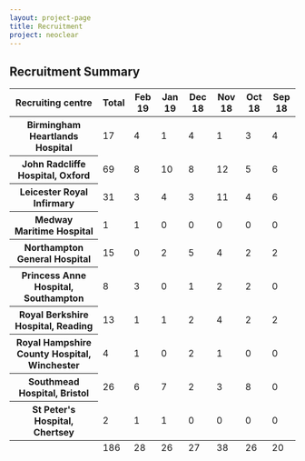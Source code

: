 ```yaml
---
layout: project-page
title: Recruitment
project: neoclear
---
```



<h2>Recruitment Summary</h2>
<table class="table--bordered table--striped table--data">
	<thead>
		<tr>
			<th>Recruiting centre</th>
			<th>Total</th>
						<th>Feb 19</th>
						<th>Jan 19</th>
						<th>Dec 18</th>
						<th>Nov 18</th>
						<th>Oct 18</th>
						<th>Sep 18</th>
					</tr>
	</thead>
	<tfoot>
		<tr>
			<td>&nbsp;</td>
			<td>186</td>
						<td>28</td>
						<td>26</td>
						<td>27</td>
						<td>38</td>
						<td>26</td>
						<td>20</td>
					</tr>
	</tfoot>
	<tbody>
        <tr>
			<th>Birmingham Heartlands Hospital</th>
			<td>17</td>
						<td>4</td>
						<td>1</td>
						<td>4</td>
						<td>1</td>
						<td>3</td>
						<td>4</td>
					</tr>
				<tr>
			<th>John Radcliffe Hospital, Oxford</th>
			<td>69</td>
						<td>8</td>
						<td>10</td>
						<td>8</td>
						<td>12</td>
						<td>5</td>
						<td>6</td>
					</tr>
				<tr>
			<th>Leicester Royal Infirmary</th>
			<td>31</td>
						<td>3</td>
						<td>4</td>
						<td>3</td>
						<td>11</td>
						<td>4</td>
						<td>6</td>
					</tr>
				<tr>
			<th>Medway Maritime Hospital</th>
			<td>1</td>
						<td>1</td>
						<td>0</td>
						<td>0</td>
						<td>0</td>
						<td>0</td>
						<td>0</td>
					</tr>
				<tr>
			<th>Northampton General Hospital</th>
			<td>15</td>
						<td>0</td>
						<td>2</td>
						<td>5</td>
						<td>4</td>
						<td>2</td>
						<td>2</td>
					</tr>
				<tr>
			<th>Princess Anne Hospital, Southampton</th>
			<td>8</td>
						<td>3</td>
						<td>0</td>
						<td>1</td>
						<td>2</td>
						<td>2</td>
						<td>0</td>
					</tr>
				<tr>
			<th>Royal Berkshire Hospital, Reading</th>
			<td>13</td>
						<td>1</td>
						<td>1</td>
						<td>2</td>
						<td>4</td>
						<td>2</td>
						<td>2</td>
					</tr>
				<tr>
			<th>Royal Hampshire County Hospital, Winchester</th>
			<td>4</td>
						<td>1</td>
						<td>0</td>
						<td>2</td>
						<td>1</td>
						<td>0</td>
						<td>0</td>
					</tr>
				<tr>
			<th>Southmead Hospital, Bristol</th>
			<td>26</td>
						<td>6</td>
						<td>7</td>
						<td>2</td>
						<td>3</td>
						<td>8</td>
						<td>0</td>
					</tr>
				<tr>
			<th>St Peter's Hospital, Chertsey</th>
			<td>2</td>
						<td>1</td>
						<td>1</td>
						<td>0</td>
						<td>0</td>
						<td>0</td>
						<td>0</td>
					</tr>
			</tbody>
</table>